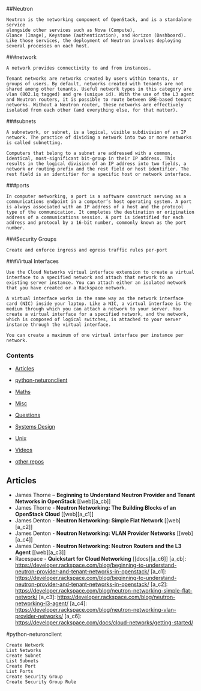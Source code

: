 ##Neutron

```
Neutron is the networking component of OpenStack, and is a standalone service
alongside other services such as Nova (Compute),
Glance (Image), Keystone (authentication), and Horizon (Dashboard).
Like those services, the deployment of Neutron involves deploying several processes on each host.
```

###network
```
A network provides connectivity to and from instances.

Tenant networks are networks created by users within tenants, or groups of users. By default, networks created with tenants are not shared among other tenants. Useful network types in this category are vlan (802.1q tagged) and gre (unique id). With the use of the L3 agent and Neutron routers, it is possible to route between GRE-based tenant networks. Without a Neutron router, these networks are effectively isolated from each other (and everything else, for that matter).
```

###subnets
```
A subnetwork, or subnet, is a logical, visible subdivision of an IP network. The practice of dividing a network into two or more networks is called subnetting.

Computers that belong to a subnet are addressed with a common, identical, most-significant bit-group in their IP address. This results in the logical division of an IP address into two fields, a network or routing prefix and the rest field or host identifier. The rest field is an identifier for a specific host or network interface.
```

###ports
```
In computer networking, a port is a software construct serving as a communications endpoint in a computer’s host operating system. A port is always associated with an IP address of a host and the protocol type of the communication. It completes the destination or origination address of a communications session. A port is identified for each address and protocol by a 16-bit number, commonly known as the port number.
```

###Security Groups
```
Create and enforce ingress and egress traffic rules per-port
```

###Virtual Interfaces 
```
Use the Cloud Networks virtual interface extension to create a virtual interface to a specified network and attach that network to an existing server instance. You can attach either an isolated network that you have created or a Rackspace network.

A virtual interface works in the same way as the network interface card (NIC) inside your laptop. Like a NIC, a virtual interface is the medium through which you can attach a network to your server. You create a virtual interface for a specified network, and the network, which is composed of logical switches, is attached to your server instance through the virtual interface.

You can create a maximum of one virtual interface per instance per network.
```

### Contents

* [Articles](#articles)
* [python-neturonclient](#python-neutronclient)

* [Maths](#maths)
* [Misc](#misc)
* [Questions](#questions)
* [Systems Design](#systems-design)
* [Unix](#unix)
* [Videos](#videos)
* [other repos](#similar-github-repos)


## Articles

* James Thorne – **Beginning to Understand Neutron Provider and Tenant Networks in OpenStack** [[web][a_cb]]
* James Thorne -  **Neutron Networking: The Building Blocks of an OpenStack Cloud** [[web][a_c1]]
* James Denton - **Neutron Networking: Simple Flat Network** [[web][a_c2]]
* James Denton - **Neutron Networking: VLAN Provider Networks** [[web][a_c4]]
* James Denton - **Neutron Networking: Neutron Routers and the L3 Agent** [[web][a_c3]]
* Racespace - **Quickstart for Cloud Networking** [[docs][a_c6]]
[a_cb]: https://developer.rackspace.com/blog/beginning-to-understand-neutron-provider-and-tenant-networks-in-openstack/
[a_c1]: https://developer.rackspace.com/blog/beginning-to-understand-neutron-provider-and-tenant-networks-in-openstack/
[a_c2]: https://developer.rackspace.com/blog/neutron-networking-simple-flat-network/
[a_c3]: https://developer.rackspace.com/blog/neutron-networking-l3-agent/
[a_c4]: https://developer.rackspace.com/blog/neutron-networking-vlan-provider-networks/
[a_c6]: https://developer.rackspace.com/docs/cloud-networks/getting-started/

#python-neturonclient
```
Create Network
List Networks
Create Subnet
List Subnets
Create Port
List Ports
Create Security Group
Create Security Group Rule
```
